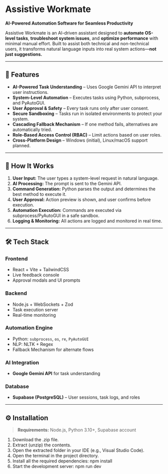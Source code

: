 # Assistive Workmate

**AI-Powered Automation Software for Seamless Productivity**

Assistive Workmate is an AI-driven assistant designed to **automate OS-level tasks**, **troubleshoot system issues**, and **optimize performance** with minimal manual effort. Built to assist both technical and non-technical users, it transforms natural language inputs into real system actions—**not just suggestions.**

---

## 🚀 Features

- **AI-Powered Task Understanding** – Uses Google Gemini API to interpret user instructions.
- **System-Level Automation** – Executes tasks using Python, subprocess, and PyAutoGUI.
- **User Approval & Safety** – Every task runs only after user consent.
- **Secure Sandboxing** – Tasks run in isolated environments to protect your system.
- **Cascading Fallback Mechanism** – If one method fails, alternatives are automatically tried.
- **Role-Based Access Control (RBAC)** – Limit actions based on user roles.
- **Cross-Platform Design** – Windows (initial), Linux/macOS support planned.

---

## 🧠 How It Works

1. **User Input:** The user types a system-level request in natural language.
2. **AI Processing:** The prompt is sent to the Gemini API.
3. **Command Generation:** Python parses the output and determines the best method to execute it.
4. **User Approval:** Action preview is shown, and user confirms before execution.
5. **Automation Execution:** Commands are executed via subprocess/PyAutoGUI in a safe sandbox.
6. **Logging & Monitoring:** All actions are logged and monitored in real time.

---

## 🛠️ Tech Stack

### Frontend
- React + Vite + TailwindCSS  
- Live feedback console  
- Approval modals and UI prompts

### Backend
- Node.js + WebSockets + Zod  
- Task execution server  
- Real-time monitoring

### Automation Engine
- Python: `subprocess`, `os`, `re`, `PyAutoGUI`  
- NLP: NLTK + Regex  
- Fallback Mechanism for alternate flows

### AI Integration
- **Google Gemini API** for task understanding

### Database
- **Supabase (PostgreSQL)** – User sessions, task logs, and roles

---

## ⚙️ Installation

> **Requirements:** Node.js, Python 3.10+, Supabase account

1. Download the .zip file.
2. Extract (unzip) the contents.
3. Open the extracted folder in your IDE (e.g., Visual Studio Code).
4. Open the terminal in the project directory.
5. Install all the required dependencies:
   npm install
6. Start the development server:
   npm run dev

